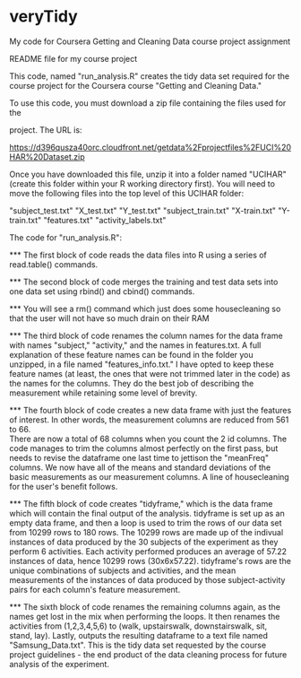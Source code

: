 veryTidy
========

My code for Coursera Getting and Cleaning Data course project assignment


README file for my course project

This code, named "run_analysis.R" creates the tidy data set required for the course project for the Coursera course "Getting and Cleaning Data."

To use this code, you must download a zip file containing the files used for the 

project.  The URL is:

https://d396qusza40orc.cloudfront.net/getdata%2Fprojectfiles%2FUCI%20HAR%20Dataset.zip 

Once you have downloaded this file, unzip it into a folder named "UCIHAR" (create this 
folder within your R working directory first).  You will need to move the following files 
into the top level of this UCIHAR folder:

"subject_test.txt"
"X_test.txt"
"Y_test.txt"
"subject_train.txt"
"X-train.txt"
"Y-train.txt"
"features.txt"
"activity_labels.txt"

The code for "run_analysis.R":

*** The first block of code reads the data files into R using a series of read.table() 
commands.

*** The second block of code merges the training and test data sets into one data set 
using rbind() and cbind() commands.

*** You will see a rm() command which just does some housecleaning so that the user 
will not have so much drain on their RAM

*** The third block of code renames the column names for the data frame with names 
"subject," "activity," and the names in features.txt.  A full explanation of these feature 
names can be found in the folder you unzipped, in a file named "features_info.txt."  I 
have opted to keep these feature names (at least, the ones that were not trimmed 
later in the code) as the names for the columns.  They do the best job of describing 
the measurement while retaining some level of brevity.

*** The fourth block of code creates a new data frame with just the features of 
interest.  In other words, the measurement columns are reduced from 561 to 66.  
There are now a total of 68 columns when you count the 2 id columns.  The code 
manages to trim the columns almost perfectly on the first pass, but needs to revise the 
dataframe one last time to jettison the "meanFreq" columns.  We now have all of the 
means and standard deviations of the basic measurements as our measurement 
columns. A line of housecleaning for the user's benefit follows.

*** The fifth block of code creates "tidyframe," which is the data frame which will 
contain the final output of the analysis.  tidyframe is set up as an empty data frame, 
and then a loop is used to trim the rows of our data set from 10299 rows to 180 rows.
The 10299 rows are made up of the indivual instances of data produced by the 30 
subjects of the experiment as they perform 6 activities.  Each activity performed 
produces an average of 57.22 instances of data, hence 10299 rows (30x6x57.22).
tidyframe's rows are the unique combinations of subjects and activities, and the mean 
measurements of the instances of data produced by those subject-activity pairs for 
each column's feature measurement.


*** The sixth block of code renames the remaining columns again, as the names get lost 
in the mix when performing the loops. It then renames the activities from (1,2,3,4,5,6) 
to (walk, upstairswalk, downstairswalk, sit, stand, lay). Lastly, outputs the resulting 
dataframe to a text file named "Samsung_Data.txt".  This is the tidy data set requested 
by the course project guidelines - the end product of the data cleaning process for 
future analysis of the experiment.
